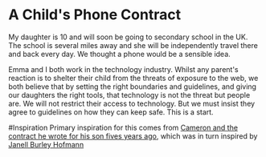 # A Child's Phone Contract

My daughter is 10 and will soon be going to secondary school in the UK. The school is several miles away and she will be independently travel there and back every day. We thought a phone would be a sensible idea.

Emma and I both work in the technology industry. Whilst any parent's reaction is to shelter their child from the threats of exposure to the web, we both believe that by setting the right boundaries and guidelines, and giving our daughters the right tools, that technology is not the threat but people are. We will not restrict their access to technology. But we must insist they agree to guidelines on how they can keep safe. This is a start.

#Inspiration
Primary inspiration for this comes from [Cameron and the contract he wrote for his son fives years ago](https://medium.com/@cameronmoll/a-mobile-phone-contract-for-our-teenage-son-b89701e0df70), which was in turn inspired by [Janell Burley Hofmann](http://www.janellburleyhofmann.com/postjournal/gregorys-iphone-contract/#.XKtA8etKjOQ)
